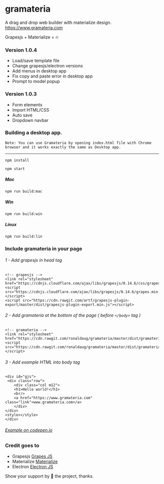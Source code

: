 # gramateria
A drag and drop web builder with materialize design.  
https://www.gramateria.com

Grapesjs + Materialize = 🔥


### Version 1.0.4
 
- Load/save template file
- Change grapesjs/electron versions
- Add menus in desktop app
- Fix copy and paste error in desktop app
- Prompt to model popup


### Version 1.0.3

- Form elements
- Import HTML/CSS
- Auto save
- Dropdown navbar


### Building a desktop app.

`Note: You can use Gramateria by opening index.html file with Chrome browser and it works exactly the same as Desktop app.` 

----

```npm install```

```npm start```

##### Mac
```npm run build:mac```
##### Win
```npm run build:win```
##### Linux
```npm run build:lin```


### Include gramateria in your page 

###### 1 - Add grapesjs in head tag
```
<!-- grapesjs -->
<link rel="stylesheet" href="https://cdnjs.cloudflare.com/ajax/libs/grapesjs/0.14.6/css/grapes.min.css">
<script src="https://cdnjs.cloudflare.com/ajax/libs/grapesjs/0.14.6/grapes.min.js"></script>
<script src="https://cdn.rawgit.com/artf/grapesjs-plugin-export/master/dist/grapesjs-plugin-export.min.js"></script>

```
###### 2 - Add gramateria at the bottom of the page ( before ```</body>``` tag )
```
<!-- gramateria -->
<link rel="stylesheet" href="https://cdn.rawgit.com/ronaldaug/gramateria/master/dist/gramateria/gram.min.css">
<script src="https://cdn.rawgit.com/ronaldaug/gramateria/master/dist/gramateria/gram.min.js"></script>
```

###### 3 - Add example HTML into body tag
```
<div id="gjs">
 <div class="row">
    <div class="col m12">
    <h1>Hello world!</h1>
    <br/>
    <a href="https://www.gramateria.com" class="link">www.gramateria.com</a>
    </div>
</div>
<style></style>
</div>
```

###### [Example on codepen.io](https://codepen.io/ronaldaug/pen/yKPzWP "Example on codepen.io")


### Credit goes to 
- Grapesjs [Grapes JS](http://www.grapesjs.com/ "Grapes Js")
- Materialize [Materialize](http://www.materializecss.com/ "Materialize")
- Electron [Electron JS](http://www.electronjs.org/ "Electron Js")

Show your support by 🌟 the project, thanks.
